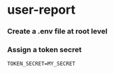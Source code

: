 # user-report
### Create a .env file at root level
### Assign a token secret
```TOKEN_SECRET=MY_SECRET ```
